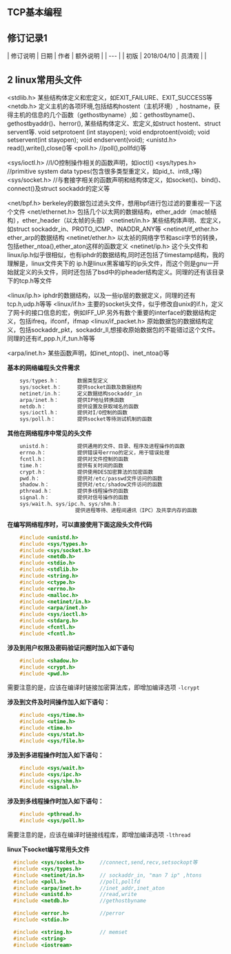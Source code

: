 ## TCP基本编程

##  修订记录1
| 修订说明 | 日期 | 作者 | 额外说明 |
| --- |
| 初版 | 2018/04/10 | 员清观 |  |


## 2 linux常用头文件

<stdlib.h>            某些结构体定义和宏定义，如EXIT_FAILURE、EXIT_SUCCESS等
<netdb.h>             定义主机的各项环境,包括结构hostent（主机环境）, hostname，获得主机的信息的几个函数（gethostbyname）,如：gethostbyname()、gethostbyaddr()、herror(), 某些结构体定义、宏定义,如struct hostent、struct servent等. void setprotoent (int stayopen); void endprotoent(void); void setservent(int stayopen); void endservent(void);
<unistd.h>            read(),write(),close()等
<poll.h>              //poll(),pollfd()等

<sys/ioctl.h>         //I/O控制操作相关的函数声明，如ioctl()
<sys/types.h>         //primitive system data types(包含很多类型重定义，如pid_t、int8_t等)
<sys/socket.h>        //与套接字相关的函数声明和结构体定义，如socket()、bind()、connect()及struct sockaddr的定义等

<net/bpf.h>           berkeley的数据包过滤头文件，想用bpf进行包过滤的要重视一下这个文件
<net/ethernet.h>      包括几个以太网的数据结构，ether_addr（mac帧结构），ether_header（以太帧的头部）
<netinet/in.h>        某些结构体声明、宏定义，如struct sockaddr_in、PROTO_ICMP、INADDR_ANY等
<netinet/if_ether.h>  ether_arp的数据结构
<netinet/ether.h>     以太祯的网络字节和ascii字节的转换，包括ether_ntoa(),ether_aton这样的函数定义
<netinet/ip.h>        这个头文件和linux/ip.h似乎很相似，也有iphdr的数据结构,同时还包括了timestamp结构，我的理解是，linux文件夹下的 ip.h是linux黑客编写的ip头文件，而这个则是gnu一开始就定义的头文件，同时还包括了bsd中的ipheader结构定义。同理的还有该目录下的tcp.h等文件

<linux/ip.h>          iphdr的数据结构，以及一些ip层的数据定义，同理的还有tcp.h,udp.h等等
<linux/if.h>          主要的socket头文件，似乎修改自unix的if.h，定义了网卡的接口信息的宏，例如IFF_UP.另外有数个重要的interface的数据结构定义，包括ifreq，ifconf，ifmap
<linux/if_packet.h>   原始数据包的数据结构定义，包括sockaddr_pkt，sockaddr_ll,想接收原始数据包的不能错过这个文件。同理的还有if_ppp.h,if_tun.h等等

<arpa/inet.h>         某些函数声明，如inet_ntop()、inet_ntoa()等

**基本的网络编程头文件需求**<br>
```cpp
    sys/types.h：      数据类型定义
    sys/socket.h：     提供socket函数及数据结构
    netinet/in.h：     定义数据结构sockaddr_in
    arpa/inet.h：      提供IP地址转换函数
    netdb.h：          提供设置及获取域名的函数
    sys/ioctl.h：      提供对I/O控制的函数
    sys/poll.h：       提供socket等待测试机制的函数
```

**其他在网络程序中常见的头文件**<br>
```cpp
    unistd.h：         提供通用的文件、目录、程序及进程操作的函数
    errno.h：          提供错误号errno的定义，用于错误处理
    fcntl.h：          提供对文件控制的函数
    time.h：           提供有关时间的函数
    crypt.h：          提供使用DES加密算法的加密函数
    pwd.h：            提供对/etc/passwd文件访问的函数
    shadow.h：         提供对/etc/shadow文件访问的函数
    pthread.h：        提供多线程操作的函数
    signal.h：         提供对信号操作的函数
    sys/wait.h、sys/ipc.h、sys/shm.h：
                      提供进程等待、进程间通讯（IPC）及共享内存的函数
```

**在编写网络程序时，可以直接使用下面这段头文件代码**
```cpp
    #include <unistd.h>
    #include <sys/types.h>
    #include <sys/socket.h>
    #include <netdb.h>
    #include <stdio.h>
    #include <stdlib.h>
    #include <string.h>
    #include <ctype.h>
    #include <errno.h>
    #include <malloc.h>
    #include <netinet/in.h>
    #include <arpa/inet.h>
    #include <sys/ioctl.h>
    #include <stdarg.h>
    #include <fcntl.h>
    #include <fcntl.h>
```

**涉及到用户权限及密码验证问题时加入如下语句**<br>
```cpp
    #include <shadow.h>
    #include <crypt.h>
    #include <pwd.h>
```
需要注意的是，应该在编译时链接加密算法库，即增加编译选项 `-lcrypt`

**涉及到文件及时间操作加入如下语句：**
```cpp
    #include <sys/time.h>
    #include <utime.h>
    #include <time.h>
    #include <sys/stat.h>
    #include <sys/file.h>
```
**涉及到多进程操作时加入如下语句：**<br>
```cpp
    #include <sys/wait.h>
    #include <sys/ipc.h>
    #include <sys/shm.h>
    #include <signal.h>
```

**涉及到多线程操作时加入如下语句：**<br>
```cpp
    #include <pthread.h>
    #include <sys/poll.h>
```
需要注意的是，应该在编译时链接线程库，即增加编译选项 `-lthread`

**linux下socket编写常用头文件**
```cpp
  #include <sys/socket.h>     //connect,send,recv,setsockopt等
  #include <sys/types.h>
  #include <netinet/in.h>     // sockaddr_in, "man 7 ip" ,htons
  #include <poll.h>           //poll,pollfd
  #include <arpa/inet.h>      //inet_addr,inet_aton
  #include <unistd.h>         //read,write
  #include <netdb.h>          //gethostbyname

  #include <error.h>          //perror
  #include <stdio.h>

  #include <string.h>         // memset
  #include <string>
  #include <iostream>
```
